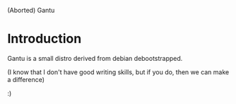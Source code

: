 (Aborted)
 Gantu
# Introduction
Gantu is a small distro derived from debian debootstrapped.

(I know that I don't have good writing skills, but if you do, then we can make a difference)

:)
